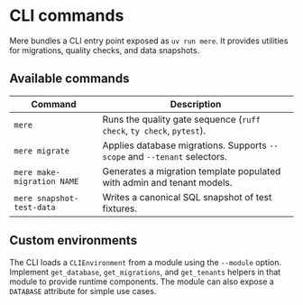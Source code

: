 # CLI commands

Mere bundles a CLI entry point exposed as `uv run mere`. It provides utilities for migrations,
quality checks, and data snapshots.

## Available commands

| Command | Description |
| ------- | ----------- |
| `mere` | Runs the quality gate sequence (`ruff check`, `ty check`, `pytest`). |
| `mere migrate` | Applies database migrations. Supports `--scope` and `--tenant` selectors. |
| `mere make-migration NAME` | Generates a migration template populated with admin and tenant models. |
| `mere snapshot-test-data` | Writes a canonical SQL snapshot of test fixtures. |

## Custom environments

The CLI loads a `CLIEnvironment` from a module using the `--module` option. Implement
`get_database`, `get_migrations`, and `get_tenants` helpers in that module to provide runtime
components. The module can also expose a `DATABASE` attribute for simple use cases.
